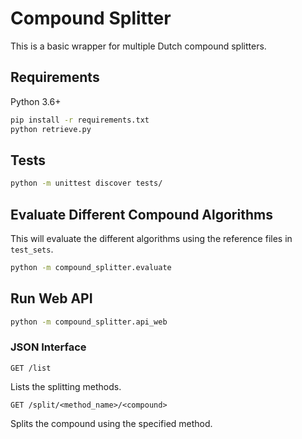 # Compound Splitter

This is a basic wrapper for multiple Dutch compound splitters.

## Requirements

Python 3.6+

``` bash
pip install -r requirements.txt
python retrieve.py
```

## Tests

``` bash
python -m unittest discover tests/
```

## Evaluate Different Compound Algorithms

This will evaluate the different algorithms using the reference files in `test_sets`.

```bash
python -m compound_splitter.evaluate
```

## Run Web API

```bash
python -m compound_splitter.api_web
```

### JSON Interface

`GET /list`

Lists the splitting methods.

`GET /split/<method_name>/<compound>`

Splits the compound using the specified method.
